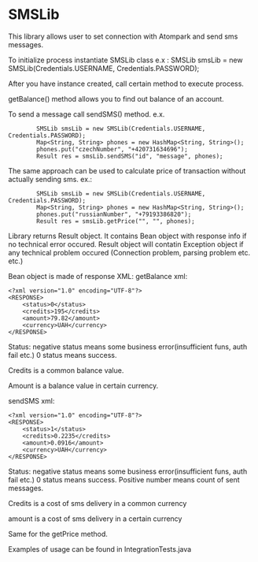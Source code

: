 # SMSLib
This library allows user to set connection with Atompark and send sms messages.

To initialize process instantiate SMSLib class e.x : SMSLib smsLib = new SMSLib(Credentials.USERNAME, Credentials.PASSWORD);

After you have instance created, call certain method to execute process.

getBalance() method allows you to find out balance of an account.

To send a message call sendSMS() method. e.x. 
```
        SMSLib smsLib = new SMSLib(Credentials.USERNAME, Credentials.PASSWORD);
        Map<String, String> phones = new HashMap<String, String>();
        phones.put("czechNumber", "+420731634696");
        Result res = smsLib.sendSMS("id", "message", phones);
```        
The same approach can be used to calculate price of transaction without actually sending sms. ex.:
```
        SMSLib smsLib = new SMSLib(Credentials.USERNAME, Credentials.PASSWORD);
        Map<String, String> phones = new HashMap<String, String>();
        phones.put("russianNumber", "+79193386820");
        Result res = smsLib.getPrice("", "", phones);
```        
Library returns Result object. It contains Bean object with response info if no technical error occured.
Result object will contatin Exception object if any technical problem occured (Connection problem, parsing problem etc. etc.)

Bean object is made of response XML:
getBalance xml:
```
<?xml version="1.0" encoding="UTF-8"?>
<RESPONSE>
	<status>0</status>
	<credits>195</credits>
	<amount>79.82</amount>
	<currency>UAH</currency>
</RESPONSE>
```
Status: negative status means some business error(insufficient funs, auth fail etc.) 0 status means success. 

Credits is a common balance value.

Amount is a balance value in certain currency.

sendSMS xml:
```
<?xml version="1.0" encoding="UTF-8"?>
<RESPONSE>
	<status>1</status>  
	<credits>0.2235</credits>
	<amount>0.0916</amount>
	<currency>UAH</currency>
</RESPONSE>
```
Status: negative status means some business error(insufficient funs, auth fail etc.) 0 status means success. Positive number means count of sent messages.

Credits is a cost of sms delivery in a common currency

amount is a cost of sms delivery in a certain currency

Same for the getPrice method.

Examples of usage can be found in IntegrationTests.java

